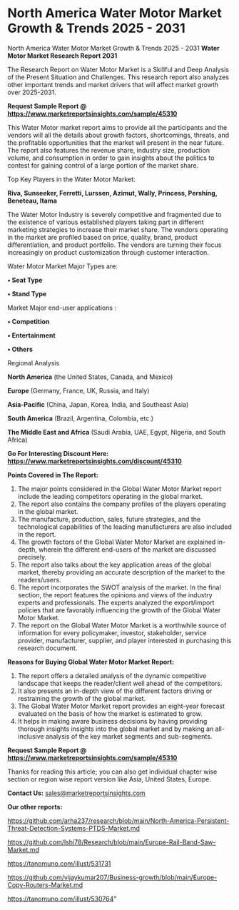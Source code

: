 # North America Water Motor Market Growth & Trends 2025 - 2031
 North America Water Motor Market Growth & Trends 2025 - 2031
<strong>Water Motor Market Research Report 2031</strong>

The Research Report on Water Motor Market is a Skillful and Deep Analysis of the Present Situation and Challenges. This research report also analyzes other important trends and market drivers that will affect market growth over 2025-2031.

<strong>Request Sample Report @ <a href=https://www.marketreportsinsights.com/sample/45310>https://www.marketreportsinsights.com/sample/45310</a></strong>

This Water Motor market report aims to provide all the participants and the vendors will all the details about growth factors, shortcomings, threats, and the profitable opportunities that the market will present in the near future. The report also features the revenue share, industry size, production volume, and consumption in order to gain insights about the politics to contest for gaining control of a large portion of the market share.

Top Key Players in the Water Motor Market:

<strong>Riva, Sunseeker, Ferretti, Lurssen, Azimut, Wally, Princess, Pershing, Beneteau, Itama</strong>

The Water Motor Industry is severely competitive and fragmented due to the existence of various established players taking part in different marketing strategies to increase their market share. The vendors operating in the market are profiled based on price, quality, brand, product differentiation, and product portfolio. The vendors are turning their focus increasingly on product customization through customer interaction.

Water Motor Market Major Types are:

<strong>•  Seat Type

•  Stand Type</strong>

Market Major end-user applications :

<strong>•  Competition

•  Entertainment

•  Others</strong>

Regional Analysis

</u><strong><b>North America</b></strong> (the United States, Canada, and Mexico)

<strong><b>Europe </b></strong>(Germany, France, UK, Russia, and Italy)

<strong><b>Asia-Pacific</b></strong> (China, Japan, Korea, India, and Southeast Asia)

<strong><b>South America</b></strong> (Brazil, Argentina, Colombia, etc.)

<strong><b>The Middle East and Africa</b></strong> (Saudi Arabia, UAE, Egypt, Nigeria, and South Africa)

<strong>Go For Interesting Discount Here: <a href=https://www.marketreportsinsights.com/discount/45310>https://www.marketreportsinsights.com/discount/45310</a></strong>

<strong>Points Covered in The Report:</strong>
<ol>
  <li>The major points considered in the Global Water Motor Market report include the leading competitors operating in the global market.</li>
  <li>The report also contains the company profiles of the players operating in the global market.</li>
  <li>The manufacture, production, sales, future strategies, and the technological capabilities of the leading manufacturers are also included in the report.</li>
  <li>The growth factors of the Global Water Motor Market are explained in-depth, wherein the different end-users of the market are discussed precisely.</li>
  <li>The report also talks about the key application areas of the global market, thereby providing an accurate description of the market to the readers/users.</li>
  <li>The report incorporates the SWOT analysis of the market. In the final section, the report features the opinions and views of the industry experts and professionals. The experts analyzed the export/import policies that are favorably influencing the growth of the Global Water Motor Market.</li>
  <li>The report on the Global Water Motor Market is a worthwhile source of information for every policymaker, investor, stakeholder, service provider, manufacturer, supplier, and player interested in purchasing this research document.</li>
</ol>
<strong>Reasons for Buying Global Water Motor Market Report:</strong>

<ol>
  <li>The report offers a detailed analysis of the dynamic competitive landscape that keeps the reader/client well ahead of the competitors.</li>
  <li>It also presents an in-depth view of the different factors driving or restraining the growth of the global market.</li>
  <li>The Global Water Motor Market report provides an eight-year forecast evaluated on the basis of how the market is estimated to grow.</li>
  <li>It helps in making aware business decisions by having providing thorough insights insights into the global market and by making an all-inclusive analysis of the key market segments and sub-segments.</li>
</ol>
<strong>Request Sample Report @ <a href=https://www.marketreportsinsights.com/sample/45310>https://www.marketreportsinsights.com/sample/45310</a></strong>


Thanks for reading this article; you can also get individual chapter wise section or region wise report version like Asia, United States, Europe.

<strong>Contact Us:</strong>
sales@marketreportsinsights.com

<strong>Our other reports:</strong>

<a href=https://github.com/arha237/research/blob/main/North-America-Persistent-Threat-Detection-Systems-PTDS-Market.md>https://github.com/arha237/research/blob/main/North-America-Persistent-Threat-Detection-Systems-PTDS-Market.md</a>

<a href=https://github.com/Ishi78/Research/blob/main/Europe-Rail-Band-Saw-Market.md>https://github.com/Ishi78/Research/blob/main/Europe-Rail-Band-Saw-Market.md</a>

<a href=https://tanomuno.com/illust/531731>https://tanomuno.com/illust/531731</a>

<a href=https://github.com/vijaykumar207/Business-growth/blob/main/Europe-Copy-Routers-Market.md>https://github.com/vijaykumar207/Business-growth/blob/main/Europe-Copy-Routers-Market.md</a>

<a href=https://tanomuno.com/illust/530764>https://tanomuno.com/illust/530764</a>"
